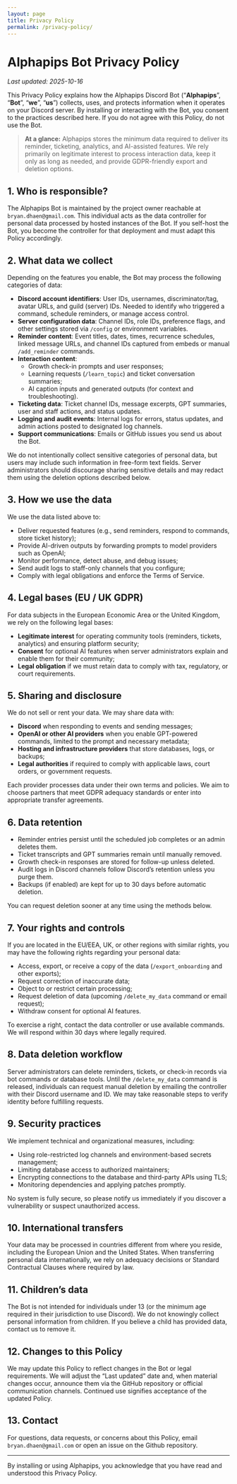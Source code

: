 ```yaml
---
layout: page
title: Privacy Policy
permalink: /privacy-policy/
---
```


# Alphapips Bot Privacy Policy

_Last updated: 2025-10-16_

This Privacy Policy explains how the Alphapips Discord Bot (“**Alphapips**”, “**Bot**”, “**we**”, “**us**”) collects, uses, and protects information when it operates on your Discord server. By installing or interacting with the Bot, you consent to the practices described here. If you do not agree with this Policy, do not use the Bot.

> **At a glance:** Alphapips stores the minimum data required to deliver its reminder, ticketing, analytics, and AI-assisted features. We rely primarily on legitimate interest to process interaction data, keep it only as long as needed, and provide GDPR-friendly export and deletion options.

## 1. Who is responsible?

The Alphapips Bot is maintained by the project owner reachable at `bryan.dhaen@gmail.com`. This individual acts as the data controller for personal data processed by hosted instances of the Bot. If you self-host the Bot, you become the controller for that deployment and must adapt this Policy accordingly.

## 2. What data we collect

Depending on the features you enable, the Bot may process the following categories of data:

- **Discord account identifiers**: User IDs, usernames, discriminator/tag, avatar URLs, and guild (server) IDs. Needed to identify who triggered a command, schedule reminders, or manage access control.
- **Server configuration data**: Channel IDs, role IDs, preference flags, and other settings stored via `/config` or environment variables.
- **Reminder content**: Event titles, dates, times, recurrence schedules, linked message URLs, and channel IDs captured from embeds or manual `/add_reminder` commands.
- **Interaction content**:
  - Growth check-in prompts and user responses;
  - Learning requests (`/learn_topic`) and ticket conversation summaries;
  - AI caption inputs and generated outputs (for context and troubleshooting).
- **Ticketing data**: Ticket channel IDs, message excerpts, GPT summaries, user and staff actions, and status updates.
- **Logging and audit events**: Internal logs for errors, status updates, and admin actions posted to designated log channels.
- **Support communications**: Emails or GitHub issues you send us about the Bot.

We do not intentionally collect sensitive categories of personal data, but users may include such information in free-form text fields. Server administrators should discourage sharing sensitive details and may redact them using the deletion options described below.

## 3. How we use the data

We use the data listed above to:

- Deliver requested features (e.g., send reminders, respond to commands, store ticket history);
- Provide AI-driven outputs by forwarding prompts to model providers such as OpenAI;
- Monitor performance, detect abuse, and debug issues;
- Send audit logs to staff-only channels that you configure;
- Comply with legal obligations and enforce the Terms of Service.

## 4. Legal bases (EU / UK GDPR)

For data subjects in the European Economic Area or the United Kingdom, we rely on the following legal bases:

- **Legitimate interest** for operating community tools (reminders, tickets, analytics) and ensuring platform security;
- **Consent** for optional AI features when server administrators explain and enable them for their community;
- **Legal obligation** if we must retain data to comply with tax, regulatory, or court requirements.

## 5. Sharing and disclosure

We do not sell or rent your data. We may share data with:

- **Discord** when responding to events and sending messages;
- **OpenAI or other AI providers** when you enable GPT-powered commands, limited to the prompt and necessary metadata;
- **Hosting and infrastructure providers** that store databases, logs, or backups;
- **Legal authorities** if required to comply with applicable laws, court orders, or government requests.

Each provider processes data under their own terms and policies. We aim to choose partners that meet GDPR adequacy standards or enter into appropriate transfer agreements.

## 6. Data retention

- Reminder entries persist until the scheduled job completes or an admin deletes them.
- Ticket transcripts and GPT summaries remain until manually removed.
- Growth check-in responses are stored for follow-up unless deleted.
- Audit logs in Discord channels follow Discord’s retention unless you purge them.
- Backups (if enabled) are kept for up to 30 days before automatic deletion.

You can request deletion sooner at any time using the methods below.

## 7. Your rights and controls

If you are located in the EU/EEA, UK, or other regions with similar rights, you may have the following rights regarding your personal data:

- Access, export, or receive a copy of the data (`/export_onboarding` and other exports);
- Request correction of inaccurate data;
- Object to or restrict certain processing;
- Request deletion of data (upcoming `/delete_my_data` command or email request);
- Withdraw consent for optional AI features.

To exercise a right, contact the data controller or use available commands. We will respond within 30 days where legally required.

## 8. Data deletion workflow

Server administrators can delete reminders, tickets, or check-in records via bot commands or database tools. Until the `/delete_my_data` command is released, individuals can request manual deletion by emailing the controller with their Discord username and ID. We may take reasonable steps to verify identity before fulfilling requests.

## 9. Security practices

We implement technical and organizational measures, including:

- Using role-restricted log channels and environment-based secrets management;
- Limiting database access to authorized maintainers;
- Encrypting connections to the database and third-party APIs using TLS;
- Monitoring dependencies and applying patches promptly.

No system is fully secure, so please notify us immediately if you discover a vulnerability or suspect unauthorized access.

## 10. International transfers

Your data may be processed in countries different from where you reside, including the European Union and the United States. When transferring personal data internationally, we rely on adequacy decisions or Standard Contractual Clauses where required by law.

## 11. Children’s data

The Bot is not intended for individuals under 13 (or the minimum age required in their jurisdiction to use Discord). We do not knowingly collect personal information from children. If you believe a child has provided data, contact us to remove it.

## 12. Changes to this Policy

We may update this Policy to reflect changes in the Bot or legal requirements. We will adjust the “Last updated” date and, when material changes occur, announce them via the GitHub repository or official communication channels. Continued use signifies acceptance of the updated Policy.

## 13. Contact

For questions, data requests, or concerns about this Policy, email `bryan.dhaen@gmail.com` or open an issue on the Github repository.

---

By installing or using Alphapips, you acknowledge that you have read and understood this Privacy Policy.
